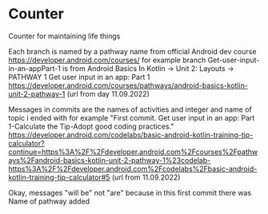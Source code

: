 # Counter
Counter for maintaining life things

Each branch is named by a pathway name from official Android dev course https://developer.android.com/courses/ for example
branch Get-user-input-in-an-appPart-1
is from Android Basics In Kotlin -> Unit 2: Layouts -> PATHWAY 1 Get user input in an app: Part 1 
https://developer.android.com/courses/pathways/android-basics-kotlin-unit-2-pathway-1 (url from day 11.09.2022)

Messages in commits are the names of activities and integer and name of topic i ended with for example 
"First commit. Get user input in an app: Part 1-Calculate the Tip-Adopt good coding practices."
https://developer.android.com/codelabs/basic-android-kotlin-training-tip-calculator?continue=https%3A%2F%2Fdeveloper.android.com%2Fcourses%2Fpathways%2Fandroid-basics-kotlin-unit-2-pathway-1%23codelab-https%3A%2F%2Fdeveloper.android.com%2Fcodelabs%2Fbasic-android-kotlin-training-tip-calculator#5 (url from 11.09.2022)

Okay, messages "will be" not "are" because in this first commit there was Name of pathway added 
